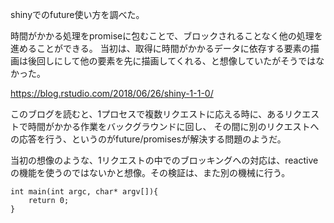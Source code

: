 shinyでのfuture使い方を調べた。

時間がかかる処理をpromiseに包むことで、ブロックされることなく他の処理を進めることができる。
当初は、取得に時間がかかるデータに依存する要素の描画は後回しにして他の要素を先に描画してくれる、と想像していたがそうではなかった。
 
https://blog.rstudio.com/2018/06/26/shiny-1-1-0/

このブログを読むと、1プロセスで複数リクエストに応える時に、あるリクエストで時間がかかる作業をバックグラウンドに回し、
その間に別のリクエストへの応答を行う、というのがfuture/promisesが解決する問題のようだ。

当初の想像のような、1リクエストの中でのブロッキングへの対応は、reactiveの機能を使うのではないかと想像。その検証は、また別の機械に行う。
 

```
int main(int argc, char* argv[]){
    return 0;
}
```
